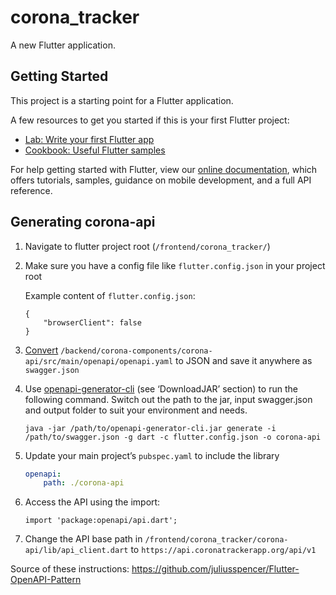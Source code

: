 # corona_tracker

A new Flutter application.

## Getting Started

This project is a starting point for a Flutter application.

A few resources to get you started if this is your first Flutter project:

- [Lab: Write your first Flutter app](https://flutter.dev/docs/get-started/codelab)
- [Cookbook: Useful Flutter samples](https://flutter.dev/docs/cookbook)

For help getting started with Flutter, view our
[online documentation](https://flutter.dev/docs), which offers tutorials,
samples, guidance on mobile development, and a full API reference.


## Generating corona-api
1. Navigate to flutter project root (`/frontend/corona_tracker/`)

2. Make sure you have a config file like `flutter.config.json` in your project root

   Example content of `flutter.config.json`:
   ```
   {
	   "browserClient": false
   }
   ```
 
3. [Convert](https://www.convertjson.com/yaml-to-json.htm) `/backend/corona-components/corona-api/src/main/openapi/openapi.yaml` to JSON and save it anywhere as `swagger.json`
   
4. Use [openapi-generator-cli](https://github.com/OpenAPITools/openapi-generator) (see ‘DownloadJAR’ section) to run the following command.
Switch out the path to the jar, input swagger.json and output folder to suit your environment and needs.
   ```
   java -jar /path/to/openapi-generator-cli.jar generate -i /path/to/swagger.json -g dart -c flutter.config.json -o corona-api
   ```

5. Update your main project’s `pubspec.yaml` to include the library
   ```yaml
   openapi:
       path: ./corona-api
   ```

6. Access the API using the import:
   ```dart2
   import 'package:openapi/api.dart';
   ```
7. Change the API base path in `/frontend/corona_tracker/corona-api/lib/api_client.dart` to `https://api.coronatrackerapp.org/api/v1`

Source of these instructions: https://github.com/juliusspencer/Flutter-OpenAPI-Pattern
